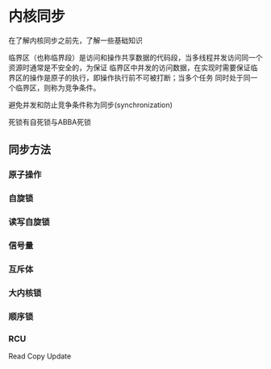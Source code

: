 # 内核同步

在了解内核同步之前先，了解一些基础知识

临界区（也称临界段）是访问和操作共享数据的代码段，当多线程并发访问同一个资源时通常是不安全的，为保证
临界区中并发的访问数据，在实现时需要保证临界区的操作是原子的执行，即操作执行前不可被打断；当多个任务
同时处于同一个临界区，则称为竞争条件。

避免并发和防止竞争条件称为同步(synchronization)

死锁有自死锁与ABBA死锁


## 同步方法

### 原子操作

### 自旋锁

### 读写自旋锁

### 信号量

### 互斥体

### 大内核锁

### 顺序锁

### RCU

Read Copy Update


